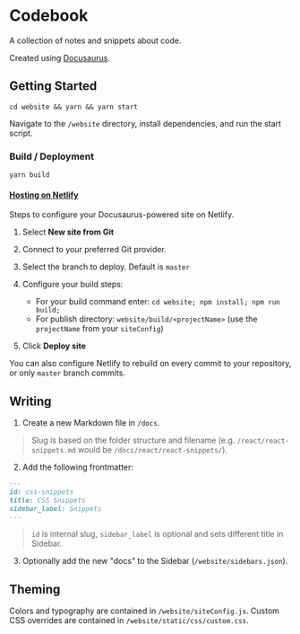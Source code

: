 # Codebook

A collection of notes and snippets about code.

Created using [Docusaurus](https://docusaurus.io/).

## Getting Started

`cd website && yarn && yarn start`

Navigate to the `/website` directory, install dependencies, and run the start script.

### Build / Deployment

`yarn build`

#### [Hosting on Netlify](https://docusaurus.io/docs/en/publishing#hosting-on-netlify)

Steps to configure your Docusaurus-powered site on Netlify.

1.  Select **New site from Git**

2.  Connect to your preferred Git provider.

3.  Select the branch to deploy. Default is `master`

4.  Configure your build steps:

    - For your build command enter: `cd website; npm install; npm run build;`
    - For publish directory: `website/build/<projectName>` (use the `projectName` from your `siteConfig`)

5.  Click **Deploy site**

You can also configure Netlify to rebuild on every commit to your repository, or only `master` branch commits.

## Writing

1. Create a new Markdown file in `/docs`.

> Slug is based on the folder structure and filename (e.g. `/react/react-snippets.md` would be `/docs/react/react-snippets/`).

2. Add the following frontmatter:

```md
---
id: css-snippets
title: CSS Snippets
sidebar_label: Snippets
---
```

> `id` is internal slug, `sidebar_label` is optional and sets different title in Sidebar.

3. Optionally add the new "docs" to the Sidebar (`/website/sidebars.json`).

## Theming

Colors and typography are contained in `/website/siteConfig.js`. Custom CSS overrides are contained in `/website/static/css/custom.css`.
